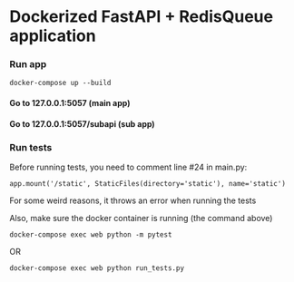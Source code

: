 # Dockerized FastAPI + RedisQueue application

### Run app

`docker-compose up --build`

#### Go to 127.0.0.1:5057 (main app)

#### Go to 127.0.0.1:5057/subapi (sub app)

### Run tests

Before running tests, you need to comment line #24 in main.py:

`app.mount('/static', StaticFiles(directory='static'), name='static')`

For some weird reasons, it throws an error when running the tests

Also, make sure the docker container is running (the command above)

`docker-compose exec web python -m pytest`

OR

`docker-compose exec web python run_tests.py`
